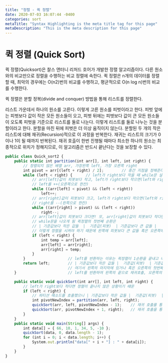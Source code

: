 ```yaml
---
title: "정렬 - 퀵 정렬"
date: 2020-07-03 16:07:44 -0400
categories: sort
metaTitle: "Syntax Highlighting is the meta title tag for this page"
metaDescription: "This is the meta description for this page"
---
```


# 퀵 정렬 (Quick Sort)
퀵 정렬(Quicksort)은 찰스 앤터니 리처드 호어가 개발한 정렬 알고리즘이다.
다른 원소와의 비교만으로 정렬을 수행하는 비교 정렬에 속한다.
퀵 정렬은 n개의 데이터를 정렬할 때, 최악의 경우에는 O(n2)번의 비교를 수행하고, 평균적으로 O(n log n)번의 비교를 수행한다.

퀵 정렬은 분할 정복(divide and conquer) 방법을 통해 리스트를 정렬한다.

리스트 가운데서 하나의 원소를 고른다. 이렇게 고른 원소를 피벗이라고 한다.
피벗 앞에는 피벗보다 값이 작은 모든 원소들이 오고,
피벗 뒤에는 피벗보다 값이 큰 모든 원소들이 오도록 피벗을 기준으로 리스트를 둘로 나눈다.
이렇게 리스트를 둘로 나누는 것을 분할이라고 한다. 분할을 마친 뒤에 피벗은 더 이상 움직이지 않는다.
분할된 두 개의 작은 리스트에 대해 재귀(Recursion)적으로 이 과정을 반복한다. 재귀는 리스트의 크기가 0이나 1이 될 때까지 반복된다.
재귀 호출이 한번 진행될 때마다 최소한 하나의 원소는 최종적으로 위치가 정해지므로, 이 알고리즘은 반드시 끝난다는 것을 보장할 수 있다.


``` javascript
public class Quick_sort2 {
	public static int partition(int arr[], int left, int right) {
		// 정렬되지 않은 배열 arr, 가장왼쪽 left, 가장 오른쪽 right
		int pivot = arr[(left + right) / 2];		// 중간 지점을 정해준다
		while (left < right) {		// left가 right보다 작을 때 while문 실행..
			// arr[left]값이 피봇보다 작고, left가 right보다 작으면(left와 right가 만나지 않았다면)
			// left를 ++(오른쪽으로 한칸)
			while ((arr[left] < pivot) && (left < right))
				left++;
			// arr[right]값이 피봇보다 크고, left가 right보다 작으면(left와 right가 만나지 않았다면)
			// right를 --(왼쪽으로 한칸)
			while ((arr[right] > pivot) && (left < right))
				right--;
			// arr[left]값이 피봇보다 크다면! 또, arr[right]값이 피봇보다 작다면!
			// while문을 나오게 됨 퀵정렬의 첫번째 순환은
			// | 기준값보다 작은 값들  |  기준값(피봇)  | 기준값보다 큰 값들 |
			// 이렇게 정렬을 시켜야 하기 때문에 왼쪽에 피봇보다 큰 값들 혹은 오른쪽에 피봇보다 작은 값들이 있으면 서로 그 값을 교환!
			if (left < right) {
				int temp = arr[left];
				arr[left] = arr[right];
				arr[right] = temp;
			}
		}					// left를 반환하는 이유는 퀵정렬이 1순환을 끝내고 나면
		return left;		// | 기준값보다 작은 값들 |  기준값(피봇)  | 기준값보다 큰 값들 |
							// 여기서 왼쪽의 마지막에 있거나 혹은 오른쪽의 첫번째에 있기 때문에
	}						// left를 반환하여 왼쪽의 끝으로 재귀호출, 오른쪽의 첫번째로 재귀호출을 하면 되기 떄문

	public static void quickSort(int arr[], int left, int right) {
		// left가 right보다 작다면 정렬이 끝나지 않은 상황이기 떄문
		if (left < right) {
			// 파티션 메소드를 호출했으니 | 기준값보다 작은 값들 |  기준값(피봇)  | 기준값보다 큰 값들 | 로 정렬됨
			int pivotNewIndex = partition(arr, left, right);
			quickSort(arr, left, pivotNewIndex - 1);	// 재귀 호출를 통해 왼쪽에 있는 것들을 다시 정렬
			quickSort(arr, pivotNewIndex + 1, right);	// 재귀 호출을 통해 오른쪽에 있는 것들을 다시 정렬
		}
	}
	public static void main(String[] args) {
		int data[] = { 66, 10, 1, 34, 5, -10 };
		quickSort(data, 0, data.length - 1);
		for (int i = 0; i < data.length; i++) {
			System.out.println("data[" + i + "] : " + data[i]);
		}
	}
}
```
